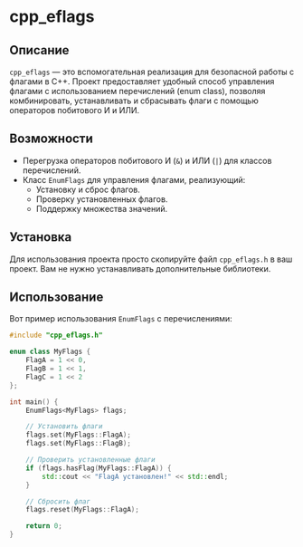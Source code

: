# cpp_eflags

## Описание

`cpp_eflags` — это вспомогательная реализация для безопасной работы с флагами в C++. Проект предоставляет удобный способ управления флагами с использованием перечислений (enum class), позволяя комбинировать, устанавливать и сбрасывать флаги с помощью операторов побитового И и ИЛИ.

## Возможности

- Перегрузка операторов побитового И (`&`) и ИЛИ (`|`) для классов перечислений.
- Класс `EnumFlags` для управления флагами, реализующий:
  - Установку и сброс флагов.
  - Проверку установленных флагов.
  - Поддержку множества значений.

## Установка

Для использования проекта просто скопируйте файл `cpp_eflags.h` в ваш проект. Вам не нужно устанавливать дополнительные библиотеки.

## Использование

Вот пример использования `EnumFlags` с перечислениями:

```cpp
#include "cpp_eflags.h"

enum class MyFlags {
    FlagA = 1 << 0,
    FlagB = 1 << 1,
    FlagC = 1 << 2
};

int main() {
    EnumFlags<MyFlags> flags;

    // Установить флаги
    flags.set(MyFlags::FlagA);
    flags.set(MyFlags::FlagB);

    // Проверить установленные флаги
    if (flags.hasFlag(MyFlags::FlagA)) {
        std::cout << "FlagA установлен!" << std::endl;
    }

    // Сбросить флаг
    flags.reset(MyFlags::FlagA);

    return 0;
}
